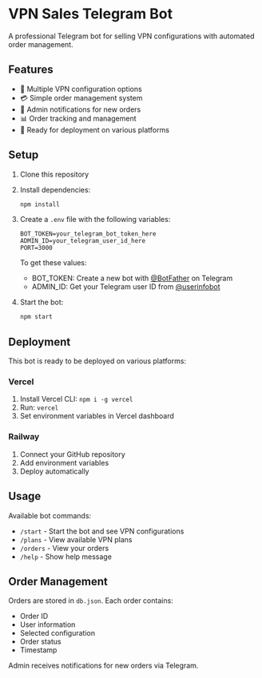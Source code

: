 # VPN Sales Telegram Bot

A professional Telegram bot for selling VPN configurations with automated order management.

## Features

- 🔐 Multiple VPN configuration options
- 💳 Simple order management system
- 📨 Admin notifications for new orders
- 📊 Order tracking and management
- 🚀 Ready for deployment on various platforms

## Setup

1. Clone this repository
2. Install dependencies:
   ```bash
   npm install
   ```
3. Create a `.env` file with the following variables:
   ```
   BOT_TOKEN=your_telegram_bot_token_here
   ADMIN_ID=your_telegram_user_id_here
   PORT=3000
   ```

   To get these values:
   - BOT_TOKEN: Create a new bot with [@BotFather](https://t.me/botfather) on Telegram
   - ADMIN_ID: Get your Telegram user ID from [@userinfobot](https://t.me/userinfobot)

4. Start the bot:
   ```bash
   npm start
   ```

## Deployment

This bot is ready to be deployed on various platforms:

### Vercel
1. Install Vercel CLI: `npm i -g vercel`
2. Run: `vercel`
3. Set environment variables in Vercel dashboard

### Railway
1. Connect your GitHub repository
2. Add environment variables
3. Deploy automatically

## Usage

Available bot commands:
- `/start` - Start the bot and see VPN configurations
- `/plans` - View available VPN plans
- `/orders` - View your orders
- `/help` - Show help message

## Order Management

Orders are stored in `db.json`. Each order contains:
- Order ID
- User information
- Selected configuration
- Order status
- Timestamp

Admin receives notifications for new orders via Telegram. 